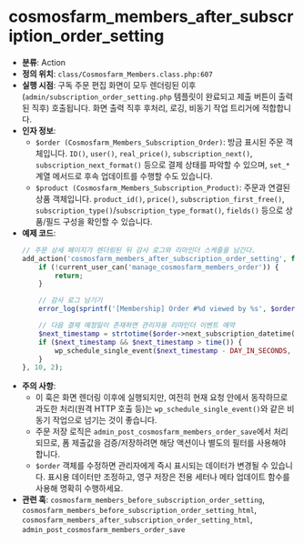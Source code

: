 ﻿# cosmosfarm_members_after_subscription_order_setting

- **분류**: Action
- **정의 위치**: `class/Cosmosfarm_Members.class.php:607`
- **실행 시점**: 구독 주문 편집 화면이 모두 렌더링된 이후(`admin/subscription_order_setting.php` 템플릿이 완료되고 제출 버튼이 출력된 직후) 호출됩니다. 화면 출력 직후 후처리, 로깅, 비동기 작업 트리거에 적합합니다.
- **인자 정보**:
  - `$order (Cosmosfarm_Members_Subscription_Order)`: 방금 표시된 주문 객체입니다. `ID()`, `user()`, `real_price()`, `subscription_next()`, `subscription_next_format()` 등으로 결제 상태를 파악할 수 있으며, `set_*` 계열 메서드로 후속 업데이트를 수행할 수도 있습니다.
  - `$product (Cosmosfarm_Members_Subscription_Product)`: 주문과 연결된 상품 객체입니다. `product_id()`, `price()`, `subscription_first_free()`, `subscription_type()`/`subscription_type_format()`, `fields()` 등으로 상품/필드 구성을 확인할 수 있습니다.
- **예제 코드**:
  ```php
  // 주문 상세 페이지가 렌더링된 뒤 감사 로그와 리마인더 스케줄을 남긴다.
  add_action('cosmosfarm_members_after_subscription_order_setting', function ($order, $product) {
      if (!current_user_can('manage_cosmosfarm_members_order')) {
          return;
      }

      // 감사 로그 남기기
      error_log(sprintf('[Membership] Order #%d viewed by %s', $order->ID(), wp_get_current_user()->user_login));

      // 다음 결제 예정일이 존재하면 관리자용 리마인더 이벤트 예약
      $next_timestamp = strtotime($order->next_subscription_datetime());
      if ($next_timestamp && $next_timestamp > time()) {
          wp_schedule_single_event($next_timestamp - DAY_IN_SECONDS, 'cosmosfarm_members_send_payment_reminder', array($order->ID()));
      }
  }, 10, 2);
  ```
- **주의 사항**:
  - 이 훅은 화면 렌더링 이후에 실행되지만, 여전히 현재 요청 안에서 동작하므로 과도한 처리(원격 HTTP 호출 등)는 `wp_schedule_single_event()`와 같은 비동기 작업으로 넘기는 것이 좋습니다.
  - 주문 저장 로직은 `admin_post_cosmosfarm_members_order_save`에서 처리되므로, 폼 제출값을 검증/저장하려면 해당 액션이나 별도의 필터를 사용해야 합니다.
  - `$order` 객체를 수정하면 관리자에게 즉시 표시되는 데이터가 변경될 수 있습니다. 표시용 데이터만 조정하고, 영구 저장은 전용 세터나 메타 업데이트 함수를 사용해 명확히 수행하세요.
- **관련 훅**: `cosmosfarm_members_before_subscription_order_setting`, `cosmosfarm_members_before_subscription_order_setting_html`, `cosmosfarm_members_after_subscription_order_setting_html`, `admin_post_cosmosfarm_members_order_save`
